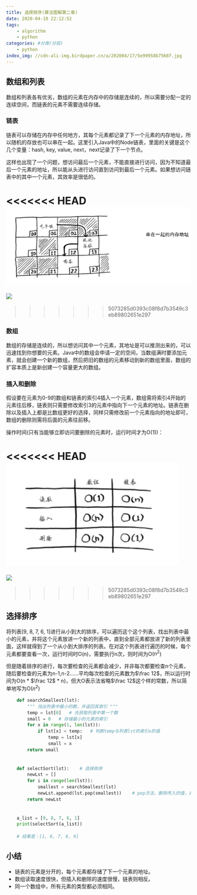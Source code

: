 ```yaml
---
title: 选择排序(算法图解第二章)
date: 2020-04-10 22:12:52
tags: 
    - algorithm
    - python
categories: #分类(分层)
    - python
index_img: //cdn-ali-img.birdpaper.cn/a/202004/17/5e99958b7568f.jpg
---
```





## 数组和列表

数组和列表各有优劣，数组的元素在内存中的存储是连续的，所以需要分配一定的连续空间，而链表的元素不需要连续存储。



### 链表

链表可以存储在内存中任何地方，其每个元素都记录了下一个元素的内存地址，所以随机的存放也可以串在一起。这里引入Java中的Node链表，里面的关键是这个几个变量：hash, key, value, next，next记录了下一个节点。

这样也出现了一个问题，想访问最后一个元素，不能直接进行访问，因为不知道最后一个元素的地址，所以能从头进行访问直到访问到最后一个元素。如果想访问链表中的其中一个元素，其效率是很低的。

<<<<<<< HEAD
![](/img/选择排序-算法图解第二章/lKVZxpJ.png)
=======
![](lKVZxpJ.png)
>>>>>>> 5073285d0393c08f8d7b3549c3eb89802651e297



### 数组

数组的存储是连续的，所以想访问其中一个元素，其地址是可以推测出来的，可以迅速找到你想要的元素。Java中的数组会申请一定的空间，当数组满时要添加元素，就会创建一个新的数组，然后把旧的数组的元素移动到新的数组里面，数组的扩容本质上是新创建一个容量更大的数组。



### 插入和删除

假设要在元素为0-9的数组和链表的索引4插入一个元素，数组需将索引4开始的元素往后移，链表则只需要修改索引3的元素中指向下一个元素的地址。链表在删除以及插入上都是比数组更好的选择，同样只需修改前一个元素指向的地址即可，数组的删除则需将后面的元素往前移。

操作时间(只有当能够立即访问要删除的元素时，运行时间才为O(1))：

<<<<<<< HEAD
 ![](/img/选择排序-算法图解第二章/3H1js23.png)
=======
 ![](3H1js23.png)
>>>>>>> 5073285d0393c08f8d7b3549c3eb89802651e297





## 选择排序

将列表[9, 8, 7, 6, 1]进行从小到大的排序，可以遍历这个这个列表，找出列表中最小的元素，并将这个元素放进一个新的列表中，直到全部元素都放进了新的列表里面，这样就得到了一个从小到大排序的列表。在对这个列表进行遍历的时候，每个元素都要查看一次，运行时间时O(n)，需要执行n次，则时间为O($n^2$)

但是随着排序的进行，每次要检查的元素都会减少，并非每次都要检查n个元素，随后要检查的元素为n-1,n-2......平均每次检查的元素数为$\frac 12$，所以运行时间为O(n * $\frac 12$ * n)，但大O表示法省略$\frac 12$这个样的常数，所以简单地写为O($n^2$)

```python
    def searchSmallest(lst):
        """ 找出列表中最小的数，并返回其索引 """
        temp = lst[0]   # 先获取列表中第一个数
        small = 0   # 存储最小的元素的索引
        for x in range(1, len(lst)):
            if lst[x] < temp:   # 判断temp与列表lst的索引x的值
                temp = lst[x]
                small = x
        return small


    def selectSort(lst):    # 选择排序
        newLst = []
        for i in range(len(lst)):
            smallest = searchSmallest(lst)
            newLst.append(lst.pop(smallest))    # pop方法，删除传入的值，并将其返回
        return newLst


    a_list = [9, 8, 7, 6, 1]
    print(selectSort(a_list))
    
   	# 结果是：[1, 6, 7, 8, 9]
```





## 小结

* 链表的元素是分开的，每个元素都存储了下一个元素的地址。
* 数组读取速度很快，但插入和删除的速度很慢，链表则相反。
* 同一个数组中，所有元素的类型都必须相同。